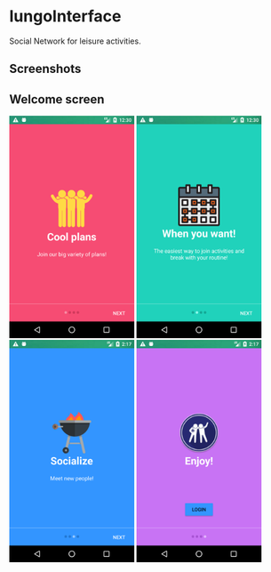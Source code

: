 # IungoInterface
Social Network for leisure activities.


Screenshots
-------------
Welcome screen
-------------
<img src="/Figures/WelcomeScreen1.png" height="400" alt="Screenshot"/> 
<img src="/Figures/WelcomeScreen2.png" height="400" alt="Screenshot"/> 
<img src="/Figures/WelcomeScreen3.png" height="400" alt="Screenshot"/> 
<img src="/Figures/WelcomeScreen4.png" height="400" alt="Screenshot"/> 
